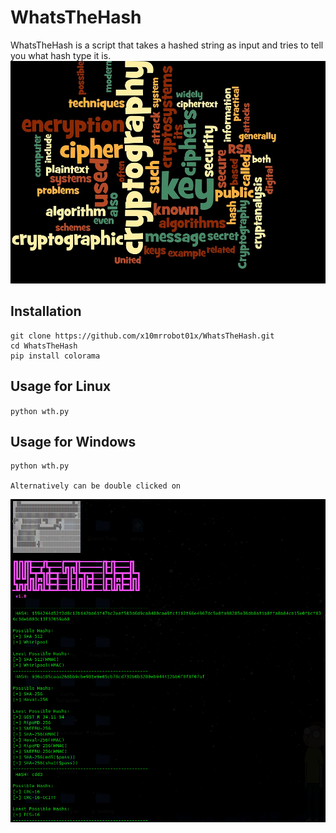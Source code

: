 # WhatsTheHash
WhatsTheHash is a script that takes a hashed string as input and tries to tell you what hash type it is. 
<img src=crypto.jpg></img>
## Installation
```
git clone https://github.com/x10mrrobot01x/WhatsTheHash.git
cd WhatsTheHash
pip install colorama 
```
## Usage for Linux
``python wth.py``

## Usage for Windows
```
python wth.py 
 
Alternatively can be double clicked on
```
<img src=wth.png></img>
